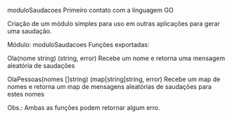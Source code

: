 moduloSaudacoes
Primeiro contato com a linguagem GO

Criação de um módulo simples para uso em outras aplicações para gerar uma saudação.

Módulo: moduloSaudacoes Funções exportadas:

Ola(nome string) (string, error) Recebe um nome e retorna uma mensagem aleatória de saudações

OlaPessoas(nomes []string) (map[string]string, error) Recebe um map de nomes e retorna um map de mensagens aleatórias de saudações para estes nomes

Obs.: Ambas as funções podem retornar algum erro.
